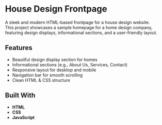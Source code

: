 # House Design Frontpage

A sleek and modern HTML-based frontpage for a house design website. This project showcases a sample homepage for a home design company, featuring design displays, informational sections, and a user-friendly layout.

##  Features

-  Beautiful design display section for homes
-  Informational sections (e.g., About Us, Services, Contact)
-  Responsive layout for desktop and mobile
-  Navigation bar for smooth scrolling
-  Clean HTML & CSS structure

##  Built With

- **HTML**
- **CSS**
- **JavaScript**
